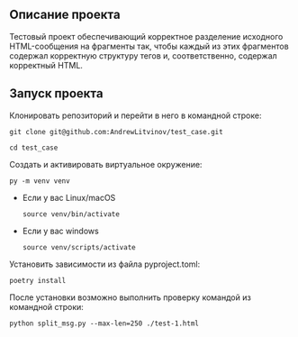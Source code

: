## Описание проекта

Тестовый проект обеспечивающий корректное разделение исходного HTML-сообщения на фрагменты так, чтобы каждый из этих фрагментов содержал корректную структуру тегов и, соответственно, содержал корректный HTML.

## Запуск проекта

Клонировать репозиторий и перейти в него в командной строке:

```
git clone git@github.com:AndrewLitvinov/test_case.git
```

```
cd test_case
```

Cоздать и активировать виртуальное окружение:

```
py -m venv venv
```

* Если у вас Linux/macOS

    ```
    source venv/bin/activate
    ```

* Если у вас windows

    ```
    source venv/scripts/activate
    ```

Установить зависимости из файла pyproject.toml:


```
poetry install
```


После установки возможно выполнить проверку командой из командной строки:

```
python split_msg.py --max-len=250 ./test-1.html
```